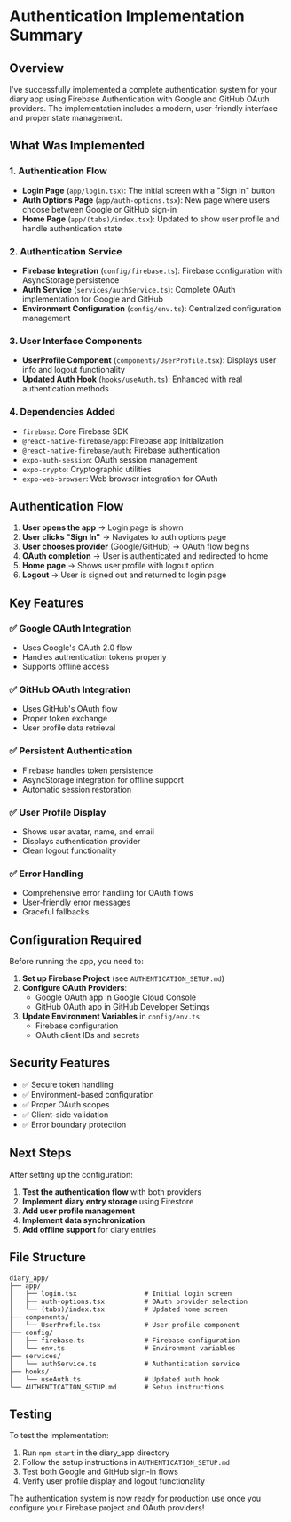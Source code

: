 # Authentication Implementation Summary

## Overview

I've successfully implemented a complete authentication system for your diary app using Firebase Authentication with Google and GitHub OAuth providers. The implementation includes a modern, user-friendly interface and proper state management.

## What Was Implemented

### 1. Authentication Flow

- **Login Page** (`app/login.tsx`): The initial screen with a "Sign In" button
- **Auth Options Page** (`app/auth-options.tsx`): New page where users choose between Google or GitHub sign-in
- **Home Page** (`app/(tabs)/index.tsx`): Updated to show user profile and handle authentication state

### 2. Authentication Service

- **Firebase Integration** (`config/firebase.ts`): Firebase configuration with AsyncStorage persistence
- **Auth Service** (`services/authService.ts`): Complete OAuth implementation for Google and GitHub
- **Environment Configuration** (`config/env.ts`): Centralized configuration management

### 3. User Interface Components

- **UserProfile Component** (`components/UserProfile.tsx`): Displays user info and logout functionality
- **Updated Auth Hook** (`hooks/useAuth.ts`): Enhanced with real authentication methods

### 4. Dependencies Added

- `firebase`: Core Firebase SDK
- `@react-native-firebase/app`: Firebase app initialization
- `@react-native-firebase/auth`: Firebase authentication
- `expo-auth-session`: OAuth session management
- `expo-crypto`: Cryptographic utilities
- `expo-web-browser`: Web browser integration for OAuth

## Authentication Flow

1. **User opens the app** → Login page is shown
2. **User clicks "Sign In"** → Navigates to auth options page
3. **User chooses provider** (Google/GitHub) → OAuth flow begins
4. **OAuth completion** → User is authenticated and redirected to home
5. **Home page** → Shows user profile with logout option
6. **Logout** → User is signed out and returned to login page

## Key Features

### ✅ Google OAuth Integration

- Uses Google's OAuth 2.0 flow
- Handles authentication tokens properly
- Supports offline access

### ✅ GitHub OAuth Integration

- Uses GitHub's OAuth flow
- Proper token exchange
- User profile data retrieval

### ✅ Persistent Authentication

- Firebase handles token persistence
- AsyncStorage integration for offline support
- Automatic session restoration

### ✅ User Profile Display

- Shows user avatar, name, and email
- Displays authentication provider
- Clean logout functionality

### ✅ Error Handling

- Comprehensive error handling for OAuth flows
- User-friendly error messages
- Graceful fallbacks

## Configuration Required

Before running the app, you need to:

1. **Set up Firebase Project** (see `AUTHENTICATION_SETUP.md`)
2. **Configure OAuth Providers**:
   - Google OAuth app in Google Cloud Console
   - GitHub OAuth app in GitHub Developer Settings
3. **Update Environment Variables** in `config/env.ts`:
   - Firebase configuration
   - OAuth client IDs and secrets

## Security Features

- ✅ Secure token handling
- ✅ Environment-based configuration
- ✅ Proper OAuth scopes
- ✅ Client-side validation
- ✅ Error boundary protection

## Next Steps

After setting up the configuration:

1. **Test the authentication flow** with both providers
2. **Implement diary entry storage** using Firestore
3. **Add user profile management**
4. **Implement data synchronization**
5. **Add offline support** for diary entries

## File Structure

```
diary_app/
├── app/
│   ├── login.tsx                 # Initial login screen
│   ├── auth-options.tsx          # OAuth provider selection
│   └── (tabs)/index.tsx          # Updated home screen
├── components/
│   └── UserProfile.tsx           # User profile component
├── config/
│   ├── firebase.ts               # Firebase configuration
│   └── env.ts                    # Environment variables
├── services/
│   └── authService.ts            # Authentication service
├── hooks/
│   └── useAuth.ts                # Updated auth hook
└── AUTHENTICATION_SETUP.md       # Setup instructions
```

## Testing

To test the implementation:

1. Run `npm start` in the diary_app directory
2. Follow the setup instructions in `AUTHENTICATION_SETUP.md`
3. Test both Google and GitHub sign-in flows
4. Verify user profile display and logout functionality

The authentication system is now ready for production use once you configure your Firebase project and OAuth providers!
